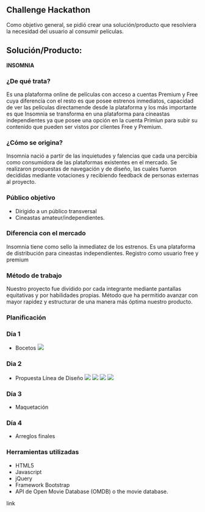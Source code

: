 ﻿## Challenge Hackathon
Como objetivo general, se pidió crear una solución/producto que resolviera la necesidad del usuario al consumir películas.

## Solución/Producto: 
**INSOMNIA**

### ¿De qué trata?
Es una plataforma online de películas con acceso a cuentas Premium y Free cuya diferencia con el resto es que posee estrenos inmediatos, capacidad de ver las películas directamende desde la plataforma y los más importante es que Insomnia se transforma en una plataforma para cineastas independientes ya que posee una opción en la cuenta Primiun para subir su contenido que pueden ser vistos por clientes Free y Premium.

### ¿Cómo se origina?
Insomnia nació a partir de las inquietudes y falencias que cada una percibia como consumidora de las plataformas existentes en el mercado. Se realizaron propuestas de navegación y de diseño, las cuales fueron decididas mediante votaciones y recibiendo feedback de personas externas al proyecto.

### Público objetivo
+ Dirigido a un público transversal 
+ Cineastas amateur/independientes.

### Diferencia con el mercado
Insomnia tiene como sello la inmediatez de los estrenos.
Es una plataforma de distribución para cineastas independientes.
Registro como usuario free y premium


### Método de trabajo
Nuestro proyecto fue dividido por cada integrante mediante pantallas equitativas y por habilidades propias.
Método que ha permitido avanzar con mayor rapidez y estructurar de una  manera más óptima nuestro producto.

### Planificación
### Día 1 
+ Bocetos
![](assets/img_readme/dia1.JPG)

### Dia 2 
+ Propuesta Línea de Diseño
![](assets/img_readme/propuestas2-01.jpg)
![](assets/img_readme/propuestas2-02.jpg)
![](assets/img_readme/propuestas2-03.jpg)
![](assets/img_readme/propuestas2-05.jpg)


### Día 3 
+ Maquetación

### Día 4
+ Arreglos finales

### Herramientas utilizadas
+ HTML5
+ Javascript
+ jQuery
+ Framework Bootstrap
+ API de Open Movie Database (OMDB) o the movie database.

link
